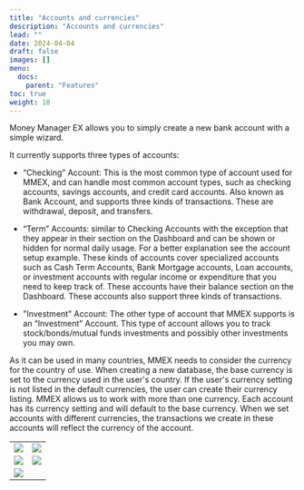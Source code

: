 ```yaml
---
title: "Accounts and currencies"
description: "Accounts and currencies"
lead: ""
date: 2024-04-04
draft: false
images: []
menu:
  docs:
    parent: "Features"
toc: true
weight: 10
---
```


Money Manager EX allows you to simply create a new bank account with a simple wizard.

It currently supports three types of accounts:

- “Checking” Account: This is the most common type of account used for MMEX, and can handle most common account types, such as checking accounts, savings accounts, and credit card accounts. Also known as Bank Account, and supports three kinds of transactions. These are withdrawal, deposit, and transfers.

- “Term” Accounts: similar to Checking Accounts with the exception that they appear in their section on the Dashboard and can be shown or hidden for normal daily usage. For a better explanation see the account setup example. These kinds of accounts cover specialized accounts such as Cash Term Accounts, Bank Mortgage accounts, Loan accounts, or investment accounts with regular income or expenditure that you need to keep track of. These accounts have their balance section on the Dashboard. These accounts also support three kinds of transactions.

- "Investment" Account: The other type of account that MMEX supports is an “Investment” Account. This type of account allows you to track stock/bonds/mutual funds investments and possibly other investments you may own.

As it can be used in many countries, MMEX needs to consider the currency for the country of use. When creating a new database, the base currency is set to the currency used in the user's country. 
If the user's currency setting is not listed in the default currencies, the user can create their currency listing. MMEX allows us to work with more than one currency. Each account has its currency setting and will default to the base currency. When we set accounts with different currencies, the transactions we create in these accounts will reflect the currency of the account.

|    |    |
| --- | --- |
| ![](account1.png) | ![](account2.png) |
| ![](account3.png) | ![](account4.png) |
| ![](account5.png) |  |
